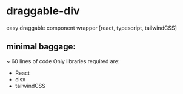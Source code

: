 # draggable-div
easy draggable component wrapper [react, typescript, tailwindCSS]

## minimal baggage:
~ 60 lines of code
Only libraries required are:
- React
- clsx
- tailwindCSS
